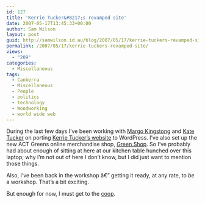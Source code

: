 ```yaml
---
id: 127
title: 'Kerrie Tucker&#8217;s revamped site'
date: 2007-05-17T13:45:33+00:00
author: Sam Wilson
layout: post
guid: http://samwilson.id.au/blog/2007/05/17/kerrie-tuckers-revamped-site/
permalink: /2007/05/17/kerrie-tuckers-revamped-site/
views:
  - "209"
categories:
  - Miscellaneous
tags:
  - Canberra
  - Miscellaneous
  - People
  - politics
  - technology
  - Woodworking
  - world wide web
---
```

During the last few days I&#8217;ve been working with [Margo Kingstong](http://en.wikipedia.org/wiki/Margo_Kingston) and [Kate Tucker](http://www.katetucker.net/) on porting [Kerrie Tucker&#8217;s website](http://kerrietucker.org.au) to WordPress. I&#8217;ve also set up the new ACT Greens online merchandise shop, [Green Shop](http://act.greens.org.au/shop). So I&#8217;ve probably had about enough of sitting at here at our kitchen table hunched over this laptop; why I&#8217;m not out of here I don&#8217;t know, but I did just want to mention those things.

Also, I&#8217;ve been back in the workshop â€” getting it ready, at any rate, to _be_ a workshop. That&#8217;s a bit exciting.

But enough for now, I must get to the [coop](http://anu.foodco-op.com).